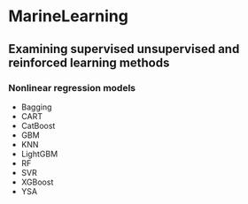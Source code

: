 # MarineLearning
## Examining supervised unsupervised and reinforced learning methods

### Nonlinear regression models

* Bagging
* CART
* CatBoost
* GBM
* KNN
* LightGBM
* RF
* SVR
* XGBoost
* YSA
